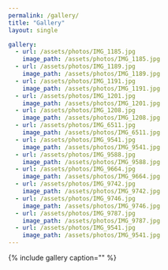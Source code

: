 ```yaml
---
permalink: /gallery/
title: "Gallery"
layout: single

gallery:
  - url: /assets/photos/IMG_1185.jpg
    image_path: /assets/photos/IMG_1185.jpg
  - url: /assets/photos/IMG_1189.jpg
    image_path: /assets/photos/IMG_1189.jpg
  - url: /assets/photos/IMG_1191.jpg
    image_path: /assets/photos/IMG_1191.jpg
  - url: /assets/photos/IMG_1201.jpg
    image_path: /assets/photos/IMG_1201.jpg
  - url: /assets/photos/IMG_1208.jpg
    image_path: /assets/photos/IMG_1208.jpg
  - url: /assets/photos/IMG_6511.jpg
    image_path: /assets/photos/IMG_6511.jpg
  - url: /assets/photos/IMG_9541.jpg
    image_path: /assets/photos/IMG_9541.jpg
  - url: /assets/photos/IMG_9588.jpg
    image_path: /assets/photos/IMG_9588.jpg
  - url: /assets/photos/IMG_9664.jpg
    image_path: /assets/photos/IMG_9664.jpg
  - url: /assets/photos/IMG_9742.jpg
    image_path: /assets/photos/IMG_9742.jpg
  - url: /assets/photos/IMG_9746.jpg
    image_path: /assets/photos/IMG_9746.jpg
  - url: /assets/photos/IMG_9787.jpg
    image_path: /assets/photos/IMG_9787.jpg
  - url: /assets/photos/IMG_9541.jpg
    image_path: /assets/photos/IMG_9541.jpg
---
```


{% include gallery caption="" %}

<!-- https://drive.google.com/drive/folders/1X1UejF_4XwBkb9d0mdUo4_1INROx0BXP?usp=drive_link -->
